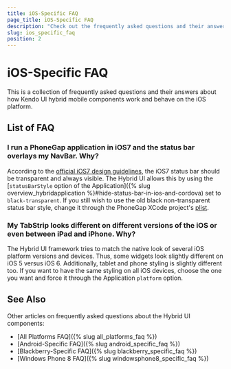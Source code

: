 ```yaml
---
title: iOS-Specific FAQ
page_title: iOS-Specific FAQ
description: "Check out the frequently asked questions and their answers about how Kendo UI hybrid components work and behave on the iOS platform."
slug: ios_specific_faq
position: 2
---
```


# iOS-Specific FAQ

This is a collection of frequently asked questions and their answers about how Kendo UI hybrid mobile components work and behave on the iOS platform.

## List of FAQ

### I run a PhoneGap application in iOS7 and the status bar overlays my NavBar. Why?

According to the [official iOS7 design guidelines](https://developer.apple.com/library/ios/documentation/UserExperience/Conceptual/MobileHIG/Bars.html#//apple_ref/doc/uid/TP40006556-CH12-SW1), the iOS7 status bar should be transparent and always visible. The Hybrid UI allows this by using the [`statusBarStyle` option of the Application]({% slug overview_hybridapplication %}#hide-status-bar-in-ios-and-cordova) set to `black-transparent`. If you still wish to use the old black non-transparent status bar style, change it through the PhoneGap XCode project's [plist](http://stackoverflow.com/a/4053237/258445).

### My TabStrip looks different on different versions of the iOS or even between iPad and iPhone. Why?

The Hybrid UI framework tries to match the native look of several iOS platform versions and devices. Thus, some widgets look slightly different on iOS 5 versus iOS 6. Additionally, tablet and phone styling is slightly different too. If you want to have the same styling on all iOS devices, choose the one you want and force it through the Application `platform` option.

## See Also

Other articles on frequently asked questions about the Hybrid UI components:

* [All Platforms FAQ]({% slug all_platforms_faq %})
* [Android-Specific FAQ]({% slug android_specific_faq %})
* [Blackberry-Specific FAQ]({% slug blackberry_specific_faq %})
* [Windows Phone 8 FAQ]({% slug windowsphone8_specific_faq %})
